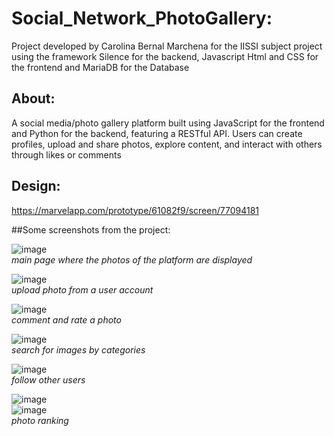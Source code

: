 # Social_Network_PhotoGallery:

Project developed by Carolina Bernal Marchena for the IISSI subject project using the framework Silence for the backend, Javascript Html and CSS for the frontend and MariaDB for the Database

## About:
A social media/photo gallery platform built using JavaScript for the frontend and Python for the backend, featuring a RESTful API. Users can create profiles, upload and share photos, explore content, and interact with others through likes or comments

## Design: 
https://marvelapp.com/prototype/61082f9/screen/77094181

##Some screenshots from the project:

![image](https://github.com/CarolinaBernalMarchena/Social_Network_PhotoGallery/assets/62402017/ea076fde-926c-4499-a47b-1fba699c17da)  
*main page where the photos of the platform are displayed*  

![image](https://github.com/CarolinaBernalMarchena/Social_Network_PhotoGallery/assets/62402017/a28dc329-9b91-44a3-8289-c4e70e2cfc17)  
*upload photo from a user account*  

![image](https://github.com/CarolinaBernalMarchena/Social_Network_PhotoGallery/assets/62402017/fdb943f3-9887-4576-a26c-d8d09fc3f2b7)  
*comment and rate a photo*  

![image](https://github.com/CarolinaBernalMarchena/Social_Network_PhotoGallery/assets/62402017/609d21a7-763b-40e0-bd5e-24e98f2e4bc6)  
*search for images by categories*  

![image](https://github.com/CarolinaBernalMarchena/Social_Network_PhotoGallery/assets/62402017/6fa8d992-1193-4b26-b97e-337f39e9ef28)  
*follow other users*

![image](https://github.com/CarolinaBernalMarchena/Social_Network_PhotoGallery/assets/62402017/9651b25c-f67c-4c5b-866a-a707a1ea234f)  
![image](https://github.com/CarolinaBernalMarchena/Social_Network_PhotoGallery/assets/62402017/0fb06e17-322f-4e6a-a6eb-c127f93bd406)  
*photo ranking*   








